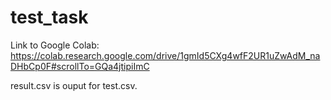 # test_task
Link to Google Colab:
https://colab.research.google.com/drive/1gmId5CXg4wfF2UR1uZwAdM_naDHbCp0F#scrollTo=GQa4jtipiImC

result.csv is ouput for test.csv.

